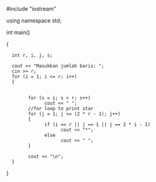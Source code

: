 #include "iostream"

using namespace std;

int main()

{

      int r, i, j, s;
      
      cout << "Masukkan jumlah baris: ";
      cin >> r;
      for (i = 1; i <= r; i++)
      {
      
           
            for (s = i; s < r; s++)
                  cout << " ";
            //for loop to print star
            for (j = 1; j <= (2 * r - 1); j++)
            {
                  if (i == r || j == 1 || j == 2 * i - 1)
                        cout << "*";
                  else
                        cout << " ";
            }
            
            cout << "\n";
      }
}
